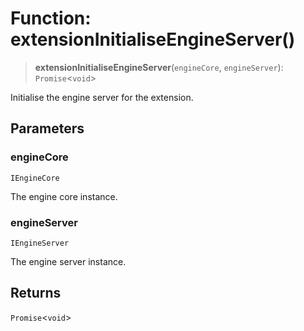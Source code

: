 # Function: extensionInitialiseEngineServer()

> **extensionInitialiseEngineServer**(`engineCore`, `engineServer`): `Promise`\<`void`\>

Initialise the engine server for the extension.

## Parameters

### engineCore

`IEngineCore`

The engine core instance.

### engineServer

`IEngineServer`

The engine server instance.

## Returns

`Promise`\<`void`\>
